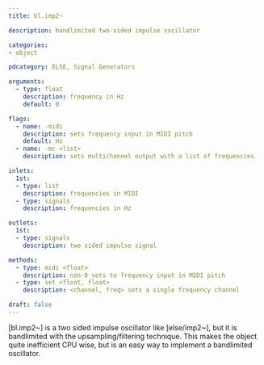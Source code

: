 ```yaml
---
title: bl.imp2~

description: bandlimited two-sided impulse oscillator

categories:
- object

pdcategory: ELSE, Signal Generators

arguments:
  - type: float
    description: frequency in Hz
    default: 0

flags:
  - name: -midi
    description: sets frequency input in MIDI pitch
    default: Hz
  - name: -mc <list>
    description: sets multichannel output with a list of frequencies

inlets:
  1st:
  - type: list
    description: frequencies in MIDI
  - type: signals
    description: frequencies in Hz

outlets:
  1st:
  - type: signals
    description: two sided impulse signal

methods:
  - type: midi <float>
    description: non-0 sets to frequency input in MIDI pitch
  - type: set <float, float>
    description: <channel, freq> sets a single frequency channel

draft: false
---
```


[bl.imp2~] is a two sided impulse oscillator like [else/imp2~], but it is bandlimited with the upsampling/filtering technique. This makes the object quite inefficient CPU wise, but is an easy way to implement a bandlimited oscillator.
